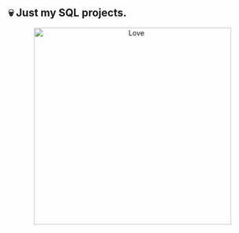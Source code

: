 ## 💀 Just my SQL projects.
<p align = "center">
  <img width="400" src="https://media.tenor.com/_I1BGM1rA3UAAAAM/marceline-bubbline.gif" alt="Love">
</p>
  
## 
